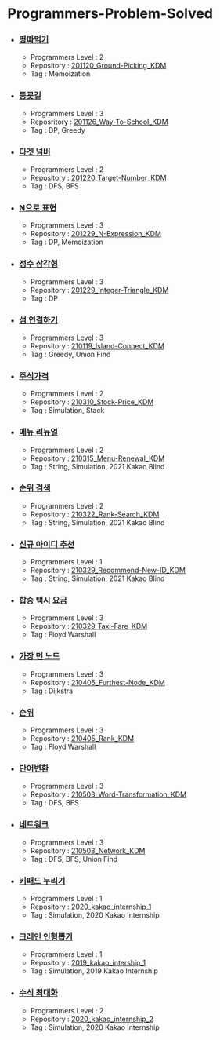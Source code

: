 # Programmers-Problem-Solved

* ### [땅따먹기](https://programmers.co.kr/learn/courses/30/lessons/12913)
  * Programmers Level : 2
  * Repository : [201120_Ground-Picking_KDM](https://github.com/dmin0211/201120_Ground-Picking_KDM)
  * Tag : Memoization

* ### [등굣길](https://programmers.co.kr/learn/courses/30/lessons/42898)
  * Programmers Level : 3
  * Reposritory : [201126_Way-To-School_KDM](https://github.com/dmin0211/201126_Way-To-School_KDM)
  * Tag : DP, Greedy

* ### [타겟 넘버](https://programmers.co.kr/learn/courses/30/lessons/43165)
  * Programmers Level : 2
  * Repository : [201220_Target-Number_KDM](https://github.com/dmin0211/201220_Target-Number_KDM)
  * Tag : DFS, BFS

* ### [N으로 표현](https://programmers.co.kr/learn/courses/30/lessons/42895)
  * Programmers Level : 3
  * Repository : [201229_N-Expression_KDM](https://github.com/dmin0211/201229_N-Expression_KDM)
  * Tag : DP, Memoization

* ### [정수 삼각형](https://programmers.co.kr/learn/courses/30/lessons/43105)
  * Programmers Level : 3
  * Repository : [201229_Integer-Triangle_KDM](https://github.com/dmin0211/201229_Integer-Triangle_KDM)
  * Tag : DP

* ### [섬 연결하기](https://programmers.co.kr/learn/courses/30/lessons/42861)
  * Programmers Level : 3
  * Repository : [210119_Island-Connect_KDM](https://github.com/dmin0211/210119_Island-Connect_KDM)
  * Tag : Greedy, Union Find

* ### [주식가격](https://programmers.co.kr/learn/courses/30/lessons/42584)
  * Programmers Level : 2
  * Repository : [210310_Stock-Price_KDM](https://github.com/dmin0211/210310_Stock-Price_KDM)
  * Tag : Simulation, Stack

* ### [메뉴 리뉴얼](https://programmers.co.kr/learn/courses/30/lessons/72411)
  * Programmers Level : 2
  * Repository : [210315_Menu-Renewal_KDM](https://github.com/dmin0211/210315_Menu-Renewal_KDM)
  * Tag : String, Simulation, 2021 Kakao Blind 

* ### [순위 검색](https://programmers.co.kr/learn/courses/30/lessons/72412)
  * Programmers Level : 2
  * Repository : [210322_Rank-Search_KDM](https://github.com/dmin0211/210322_Rank-Search_KDM)
  * Tag : String, Simulation, 2021 Kakao Blind

* ### [신규 아이디 추천](https://programmers.co.kr/learn/courses/30/lessons/72410)
  * Programmers Level : 1
  * Repository : [210329_Recommend-New-ID_KDM](https://github.com/dmin0211/210329_Recommend-New-ID_KDM)
  * Tag : String, Simulation, 2021 Kakao Blind

* ### [합승 택시 요금](https://programmers.co.kr/learn/courses/30/lessons/72413)
  * Programmers Level : 3
  * Repository : [210329_Taxi-Fare_KDM](https://github.com/dmin0211/210329_Taxi-Fare_KDM)
  * Tag : Floyd Warshall

* ### [가장 먼 노드](https://programmers.co.kr/learn/courses/30/lessons/49189)
  * Programmers Level : 3
  * Repository : [210405_Furthest-Node_KDM](https://github.com/dmin0211/210405_Furthest-Node_KDM)
  * Tag : Dijkstra

* ### [순위](https://programmers.co.kr/learn/courses/30/lessons/49191)
  * Programmers Level : 3
  * Repository : [210405_Rank_KDM](https://github.com/dmin0211/210405_Rank_KDM)
  * Tag : Floyd Warshall

* ### [단어변환](https://programmers.co.kr/learn/courses/30/lessons/43163)
  * Programmers Level : 3
  * Repository : [210503_Word-Transformation_KDM](https://github.com/dmin0211/210503_Word-Transformation_KDM)
  * Tag : DFS, BFS

* ### [네트워크](https://programmers.co.kr/learn/courses/30/lessons/43162)
  * Programmers Level : 3
  * Repository : [210503_Network_KDM](https://github.com/dmin0211/210503_Network_KDM)
  * Tag : DFS, BFS, Union Find

* ### [키패드 누리기](https://programmers.co.kr/learn/courses/30/lessons/67256)
  * Programmers Level : 1
  * Repository : [2020_kakao_internship_1](https://github.com/dmin0211/2020_kakao_internship_1)
  * Tag : Simulation, 2020 Kakao Internship

* ### [크레인 인형뽑기](https://programmers.co.kr/learn/courses/30/lessons/64061)
  * Programmers Level : 1
  * Repository : [2019_kakao_intership_1](https://github.com/dmin0211/2019_kakao_internship_1)
  * Tag : Simulation, 2019 Kakao Internship

* ### [수식 최대화](https://programmers.co.kr/learn/courses/30/lessons/67257)
  * Programmers Level : 2
  * Repository : [2020_kakao_internship_2](https://github.com/dmin0211/2020_kakao_internship_2)
  * Tag : Simulation, 2020 Kakao Internship
